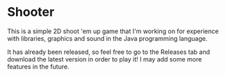 Shooter
=======
This is a simple 2D shoot 'em up game that I'm working on for experience with libraries, graphics and sound in the Java programming language.

It has already been released, so feel free to go to the Releases tab and download the latest version in order to play it! I may add some more features in the future.
